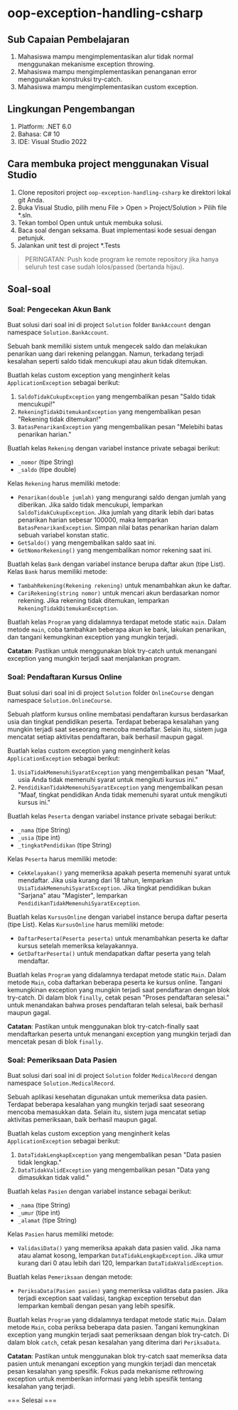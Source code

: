 # oop-exception-handling-csharp

## Sub Capaian Pembelajaran

1. Mahasiswa mampu mengimplementasikan alur tidak normal menggunakan mekanisme exception throwing.
2. Mahasiswa mampu mengimplementasikan penanganan error menggunakan konstruksi try-catch.
3. Mahasiswa mampu mengimplementasikan custom exception.

## Lingkungan Pengembangan

1. Platform: .NET 6.0
2. Bahasa: C# 10
3. IDE: Visual Studio 2022

## Cara membuka project menggunakan Visual Studio

1. Clone repositori project `oop-exception-handling-csharp` ke direktori lokal git Anda.
2. Buka Visual Studio, pilih menu File > Open > Project/Solution > Pilih file *.sln.
3. Tekan tombol Open untuk  untuk membuka solusi.
4. Baca soal dengan seksama. Buat implementasi kode sesuai dengan petunjuk.
6. Jalankan unit test di project *.Tests

> PERINGATAN: Push kode program ke remote repository jika hanya seluruh test case sudah lolos/passed (bertanda hijau).

## Soal-soal

### Soal: Pengecekan Akun Bank

Buat solusi dari soal ini di project `Solution` folder `BankAccount` dengan namespace `Solution.BankAccount`.

Sebuah bank memiliki sistem untuk mengecek saldo dan melakukan penarikan uang dari rekening pelanggan. Namun, terkadang terjadi kesalahan seperti saldo tidak mencukupi atau akun tidak ditemukan.

Buatlah kelas custom exception yang menginherit kelas `ApplicationException` sebagai berikut:
1. `SaldoTidakCukupException` yang mengembalikan pesan "Saldo tidak mencukupi!"
2. `RekeningTidakDitemukanException` yang mengembalikan pesan "Rekening tidak ditemukan!"
3. `BatasPenarikanException` yang mengembalikan pesan "Melebihi batas penarikan harian."

Buatlah kelas `Rekening` dengan variabel instance private sebagai berikut:
- `_nomor` (tipe String)
- `_saldo` (tipe double)

Kelas `Rekening` harus memiliki metode:
- `Penarikan(double jumlah)` yang mengurangi saldo dengan jumlah yang diberikan. Jika saldo tidak mencukupi, lemparkan `SaldoTidakCukupException`. Jika jumlah yang ditarik lebih dari batas penarikan harian sebesar 100000, maka lemparkan `BatasPenarikanException`. Simpan nilai batas penarikan harian dalam sebuah variabel konstan static.
- `GetSaldo()` yang mengembalikan saldo saat ini.
- `GetNomorRekening()` yang mengembalikan nomor rekening saat ini.

Buatlah kelas `Bank` dengan variabel instance berupa daftar akun (tipe List<Rekening>). Kelas `Bank` harus memiliki metode:
- `TambahRekening(Rekening rekening)` untuk menambahkan akun ke daftar.
- `CariRekening(string nomor)` untuk mencari akun berdasarkan nomor rekening. Jika rekening tidak ditemukan, lemparkan `RekeningTidakDitemukanException`.

Buatlah kelas `Program` yang didalamnya terdapat metode static `main`. Dalam metode `main`, coba tambahkan beberapa akun ke bank, lakukan penarikan, dan tangani kemungkinan exception yang mungkin terjadi.

**Catatan**: Pastikan untuk menggunakan blok try-catch untuk menangani exception yang mungkin terjadi saat menjalankan program.

### Soal: Pendaftaran Kursus Online

Buat solusi dari soal ini di project `Solution` folder `OnlineCourse` dengan namespace `Solution.OnlineCourse`.

Sebuah platform kursus online membatasi pendaftaran kursus berdasarkan usia dan tingkat pendidikan peserta. Terdapat beberapa kesalahan yang mungkin terjadi saat seseorang mencoba mendaftar. Selain itu, sistem juga mencatat setiap aktivitas pendaftaran, baik berhasil maupun gagal.

Buatlah kelas custom exception yang menginherit kelas `ApplicationException` sebagai berikut:
1. `UsiaTidakMemenuhiSyaratException` yang mengembalikan pesan "Maaf, usia Anda tidak memenuhi syarat untuk mengikuti kursus ini."
2. `PendidikanTidakMemenuhiSyaratException` yang mengembalikan pesan "Maaf, tingkat pendidikan Anda tidak memenuhi syarat untuk mengikuti kursus ini."

Buatlah kelas `Peserta` dengan variabel instance private sebagai berikut:
- `_nama` (tipe String)
- `_usia` (tipe int)
- `_tingkatPendidikan` (tipe String)

Kelas `Peserta` harus memiliki metode:
- `CekKelayakan()` yang memeriksa apakah peserta memenuhi syarat untuk mendaftar. Jika usia kurang dari 18 tahun, lemparkan `UsiaTidakMemenuhiSyaratException`. Jika tingkat pendidikan bukan "Sarjana" atau "Magister", lemparkan `PendidikanTidakMemenuhiSyaratException`.

Buatlah kelas `KursusOnline` dengan variabel instance berupa daftar peserta (tipe List<Peserta>). Kelas `KursusOnline` harus memiliki metode:
- `DaftarPeserta(Peserta peserta)` untuk menambahkan peserta ke daftar kursus setelah memeriksa kelayakannya.
- `GetDaftarPeserta()` untuk mendapatkan daftar peserta yang telah mendaftar.

Buatlah kelas `Program` yang didalamnya terdapat metode static `Main`. Dalam metode `Main`, coba daftarkan beberapa peserta ke kursus online. Tangani kemungkinan exception yang mungkin terjadi saat pendaftaran dengan blok try-catch. Di dalam blok `finally`, cetak pesan "Proses pendaftaran selesai." untuk menandakan bahwa proses pendaftaran telah selesai, baik berhasil maupun gagal.

**Catatan**: Pastikan untuk menggunakan blok try-catch-finally saat mendaftarkan peserta untuk menangani exception yang mungkin terjadi dan mencetak pesan di blok `finally`.

### Soal: Pemeriksaan Data Pasien

Buat solusi dari soal ini di project `Solution` folder `MedicalRecord` dengan namespace `Solution.MedicalRecord`.

Sebuah aplikasi kesehatan digunakan untuk memeriksa data pasien. Terdapat beberapa kesalahan yang mungkin terjadi saat seseorang mencoba memasukkan data. Selain itu, sistem juga mencatat setiap aktivitas pemeriksaan, baik berhasil maupun gagal.

Buatlah kelas custom exception yang menginherit kelas `ApplicationException` sebagai berikut:
1. `DataTidakLengkapException` yang mengembalikan pesan "Data pasien tidak lengkap."
2. `DataTidakValidException` yang mengembalikan pesan "Data yang dimasukkan tidak valid."

Buatlah kelas `Pasien` dengan variabel instance sebagai berikut:
- `_nama` (tipe String)
- `_umur` (tipe int)
- `_alamat` (tipe String)

Kelas `Pasien` harus memiliki metode:
- `ValidasiData()` yang memeriksa apakah data pasien valid. Jika nama atau alamat kosong, lemparkan `DataTidakLengkapException`. Jika umur kurang dari 0 atau lebih dari 120, lemparkan `DataTidakValidException`.

Buatlah kelas `Pemeriksaan` dengan metode:
- `PeriksaData(Pasien pasien)` yang memeriksa validitas data pasien. Jika terjadi exception saat validasi, tangkap exception tersebut dan lemparkan kembali dengan pesan yang lebih spesifik.

Buatlah kelas `Program` yang didalamnya terdapat metode static `Main`. Dalam metode `Main`, coba periksa beberapa data pasien. Tangani kemungkinan exception yang mungkin terjadi saat pemeriksaan dengan blok try-catch. Di dalam blok `catch`, cetak pesan kesalahan yang diterima dari `PeriksaData`.

**Catatan**: Pastikan untuk menggunakan blok try-catch saat memeriksa data pasien untuk menangani exception yang mungkin terjadi dan mencetak pesan kesalahan yang spesifik. Fokus pada mekanisme rethrowing exception untuk memberikan informasi yang lebih spesifik tentang kesalahan yang terjadi.



=== Selesai ===


